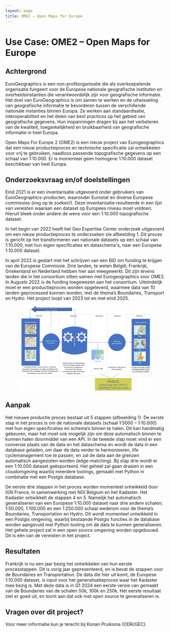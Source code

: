 ```yaml
---
layout: page
title: OME2 – Open Maps for Europe
---
```

# Use Case: OME2 – Open Maps for Europe



## Achtergrond
EuroGeographics is een non-profitorganisatie die als overkoepelende organisatie fungeert voor de Europese nationale geografische instituten en overheidsinstanties die verantwoordelijk zijn voor geografische informatie. Het doel van EuroGeographics is om samen te werken en de uitwisseling van geografische informatie te bevorderen tussen de verschillende nationale instanties binnen Europa. Ze werken aan standaardisatie, interoperabiliteit en het delen van best practices op het gebied van geografische gegevens. Hun inspanningen dragen bij aan het verbeteren van de kwaliteit, toegankelijkheid en bruikbaarheid van geografische informatie in heel Europa.

Open Maps For Europe 2 (OME2) is een nieuw project van Eurogeographics dat een nieuw productieproces en technische specificatie zal ontwikkelen voor vrij te gebruiken, naadloos passende topografische gegevens op een schaal van 1:10.000. Er is momenteel geen homogene 1:10.000 dataset beschikbaar van heel Europa.

## Onderzoeksvraag en/of doelstellingen
Eind 2021 is er een inventarisatie uitgevoerd onder gebruikers van EuroGeographics-producten, waaronder Eurostat en diverse Europese commissies (nog op te zoeken!). Deze inventarisatie resulteerde in een lijst van vereisten waaraan een dataset op Europees niveau moet voldoen. Hieruit bleek onder andere de wens voor een 1:10.000 topografische dataset.

In het begin van 2022 heeft het Geo Expertise Center onderzoek uitgevoerd om een nieuw productieproces te onderzoeken zie afbeelding 1. Dit proces is gericht op het transformeren van nationale datasets op een schaal van 1:10.000, met hun eigen specificaties en dataschema's, naar een Europese 1:10.000 dataset. 

In april 2022 is gestart met het schrijven van een BID om funding te krijgen van de Europese Commissie. Drie landen, te weten België, Frankrijk, Griekenland en Nederland hebben hier aan meegewerkt. Dit zijn tevens landen die in het consortium zitten samen met Eurogeographics voor OME2. In Augusts 2022 is de funding toegewezen aan het consortium. Uiteindelijk moet er een productieproces worden opgeleverd, waarmee data van 10 landen geprocessed kunnen worden, met de thema’s Boundaries, Transport en Hydro. Het project loopt van 2023 tot en met  eind 2025. 
 
<figure id="figuur-1">
  <a href="/innovatie/open_maps_for_europe_2/afbeeldingen/open_maps_for_europe_2.png">
    <img src="/innovatie/open_maps_for_europe_2/afbeeldingen/open_maps_for_europe_2.png" alt="Nieuw productieproces OME2">
  </a>
</figure>

## Aanpak
Het nieuwe productie proces bestaat uit 5 stappen (afbeelding 1). De eerste stap in het proces is om de nationale datasets (schaal 1:5000 – 1:10.000) met hun eigen specificaties en schema’s binnen te halen. Dit kan handmatig gebeuren, maar het moet ook mogelijk zijn om deze automatisch binnen te kunnen halen doormiddel van een API. In de tweede stap moet vind er een conversie plaats van de data en het dataschema en wordt de data in een database geladen, om daar de data verder te harmoniseren, life cyclemanagement toe te passen, en zal de data aan de grenzen automatisch aangesloten worden (edge-matching). Bij stap drie wordt er een 1:10.000 dataset geëxporteerd. Het geheel zal gaan draaien in een cloudomgeving waarbij meerdere toolings, gemaakt met Python in combinatie met een Postgis database.

De eerste drie stappen in het  proces worden momenteel ontwikkeld door IGN France, in samenwerking met NGI Belgium en het Kadaster.  Het Kadaster ontwikkelt de stappen 4 en 5. Namelijk het automatisch generaliseren van een Europese 1:10.000 dataset naar drie andere schalen; 1:50.000, 1:100.000 en een 1:250.000 schaal wederom voor de thema’s Boundaries, Transportation en Hydro. Dit wordt momenteel ontwikkeld in een Postgis omgeving, waarbij bestaande Postgis functies in de database worden aangevuld met Python tooling om de data te kunnen generaliseren. Het gehele project zal in een open source omgeving worden opgebouwd. Dit is één van de vereisten in het project.

## Resultaten
Frankrijk is nu een jaar bezig het ontwikkelen van hun eerste processtappen. Dit is vorig jaar gepresenteerd, en is bevat de stappen voor de Boundaries en Transportation. De data die hier uit komt, de Europese 1:10.000 dataset, is input voor het generalisatieproces waar het Kadaster mee bezig is. Met deze data is in Q1 2024 een eerste versie van gemaakt van de Boundaries van de schalen 50k, 100k en 250k.  Het eerste resultaat ziet er goed uit, en toont aan dat ook met open source te generaliseren is. 

## Vragen over dit project? 
Voor meer informatie kun je terecht bij Konan Pruiksma (ODR/GEC).
